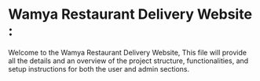 
# Wamya Restaurant Delivery Website : 

Welcome to the Wamya Restaurant Delivery Website, This file will provide all the details and an overview of the project structure, functionalities, and setup instructions for both the user and admin sections.



